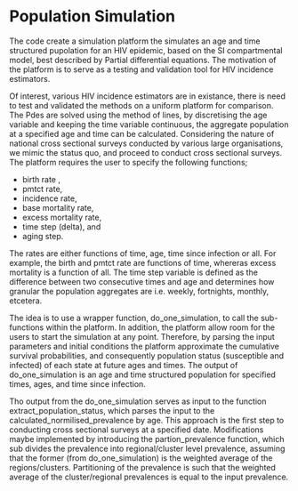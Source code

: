 # Population Simulation

The code create a simulation platform the simulates an age and time structured pupolation for an HIV epidemic, based on the SI compartmental model, best described by Partial differential equations. The motivation of the platform is to serve as a testing and validation tool for HIV incidence estimators.  

Of interest, various HIV incidence estimators are in existance, there is need to test and validated the methods on a uniform platform for comparison. The Pdes are solved using the method of lines, by discretising the age variable and  keeping the time variable continuous, the aggregate population at a specified  age and time can be calculated. Considering the nature of national cross sectional surveys conducted by various large organisations, we mimic the status quo, and proceed to conduct cross sectional surveys. The platform requires the user to specify the following functions; 

 * birth rate , 
 * pmtct rate,
 * incidence rate, 
 * base mortality rate, 
 * excess mortality rate, 
 * time step (delta), and 
 * aging step. 
 
The rates are either functions of time, age, time since infection or all. For example, the birth and pmtct rate are functions of time, whereras excess mortality is a function of all. The time step variable is defined as the difference between two consecutive times and age and determines how  granular the population aggregates are i.e. weekly, fortnights, monthly, etcetera.

The idea is to use a wrapper function, do_one_simulation, to call the sub-functions within the platform. In addition, the platform allow room for the users to start the simulation at any point. Therefore, by parsing the input parameters and initial conditions the platform approximate the cumulative survival probabilities, and consequently population status (susceptible and infected) of each state at future ages and times. The output of do_one_simulation is an age and time structured population for specified times, ages, and time since infection. 

Tho output from the do_one_simulation serves as input to the function extract_population_status, which parses the input to the calculated_normilised_prevalence by age. This approach is the first step to conducting cross sectional surveys at a specified date. Modifications maybe implemented by introducing the partion_prevalence function, which sub divides the prevalence into regional/cluster level prevalence, assuming that the former (from do_one_simulation) is the weighted average of the regions/clusters. Partitioning of the prevalence is such that the weighted average of the cluster/regional prevalences is equal to the input prevalence. 
